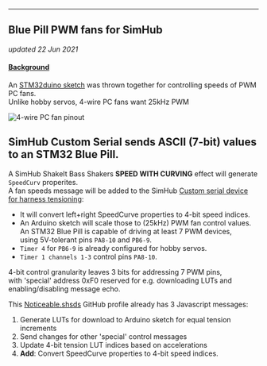 
---
Blue Pill PWM fans for SimHub
---
*updated 22 Jun 2021*

#### [Background](https://blekenbleu.github.io/Arduino/SimHubCustomSerial.html)
An [STM32duino sketch](https://github.com/blekenbleu/blekenbleu.github.io/tree/master/Arduino/Blue_PWMfan) was thrown together for controlling speeds of PWM PC fans.  
Unlike hobby servos, 4-wire PC fans want 25kHz PWM  

![4-wire PC fan pinout](https://i.pinimg.com/564x/dc/a2/e7/dca2e7ae4074a079bbbe07423d7c58bf.jpg)  
## SimHub Custom Serial sends ASCII (7-bit) values to an STM32 Blue Pill.  
A SimHub ShakeIt Bass Shakers **SPEED WITH CURVING** effect will generate `SpeedCurv` properites.  
A fan speeds message will be added to the SimHub [Custom serial device for harness tensioning](Noticeable.shsds.txt):
-  It will convert left+right SpeedCurve properties to 4-bit speed indices.  
-  An Arduino sketch will scale those to (25kHz) PWM fan control values.  
An STM32 Blue Pill is capable of driving at least 7 PWM devices,    
using 5V-tolerant pins `PA8-10` and `PB6-9`.  
  - `Timer 4` for `PB6-9` is already configured for hobby servos.  
  - `Timer 1 channels 1-3` control pins `PA8-10`.  

4-bit control granularity leaves 3 bits for addressing 7 PWM pins,  
with 'special' address 0xF0 reserved for e.g. downloading LUTs and enabling/disabling message echo.  

This [Noticeable.shsds](Noticeable.shsds.txt) GitHub profile already has 3 Javascript messages:
1) Generate LUTs for download to Arduino sketch for equal tension increments
2) Send changes for other 'special' control messages
3) Update 4-bit tension LUT indices based on accelerations
4) **Add**:  Convert SpeedCurve properties to 4-bit speed indices.
